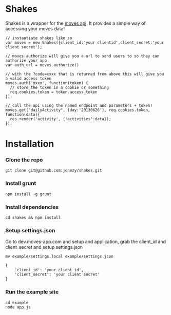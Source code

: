 # Shakes

Shakes is a wrapper for the [moves api](http://dev.moves-app.com). It
provides a simple way of accessing your moves data!

    // instantiate shakes like so
    var moves = new Shakes({client_id:'your clientid',client_secret:'your client secret');
    
    // moves.authorize will give you a url to send users to so they can authorize your app
    var auth_url = moves.authorize() 
    
    // with the ?code=xxxx that is returned from above this will give you a valid access token
    moves.auth('xxxx', function(token) {
      // store the token in a cookie or something
      req.cookies.token = token.access_token
    });
    
    // call the api using the named endpoint and parameters + token!
    moves.get("dailyActivity", {day:'20130626'}, req.cookies.token, function(data){
      res.render('activity', {'activities':data});
    });

# Installation

### Clone the repo

    git clone git@github.com:jonezy/shakes.git
    
### Install grunt

    npm install -g grunt
    
### Install dependencies

    cd shakes && npm install
    
### Setup settings.json

Go to dev.moves-app.com and setup and application, grab the client_id and client_secret and setup settings.json

    mv example/settings.local example/settings.json
    
    {
        'client_id': 'your client id',
        'client_secret': 'your client secret'
    }
    
### Run the example site

    cd example
    node app.js
    
